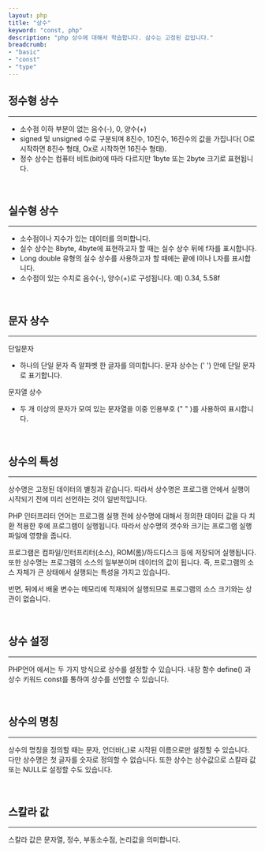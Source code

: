 ```yaml
---
layout: php
title: "상수"
keyword: "const, php"
description: "php 상수에 대해서 학습합니다. 삼수는 고정된 값입니다."
breadcrumb:
- "basic"
- "const"
- "type"
---
```


## 정수형 상수
---
- 소수점 이하 부분이 없는 음수(-), 0, 양수(+)
- signed 및 unsigned 수로 구분되며 8진수, 10진수, 16진수의 값을 가집니다( O로 시작하면 8진수 형태, Ox로 시작하면 16진수 형태).
- 정수 상수는 컴퓨터 비트(bit)에 따라 다르지만 1byte 또는 2byte 크기로 표현됩니다.

<br>

## 실수형 상수
---
- 소수점이나 지수가 있는 데이터를 의미합니다. 
- 실수 상수는 8byte, 4byte에 표현하고자 할 때는 실수 상수 뒤에 f자를 표시합니다.
- Long double 유형의 실수 상수를 사용하고자 할 때에는 끝에 l이나 L자를 표시합니다. 
- 소수점이 있는 수치로 음수(-), 양수(+)로 구성됩니다.
예) 0.34, 5.58f  

<br>

## 문자 상수 
---
단일문자
- 하나의 단일 문자 즉 알파벳 한 글자를 의미합니다. 문자 상수는 (' ') 안에 단일 문자로 표기합니다. 

문자열 상수 
- 두 개 이상의 문자가 모여 있는 문자열을 이중 인용부호 (" " )를 사용하여 표시합니다.

<br>

## 상수의 특성 
---
상수명은 고정된 데이터의 별칭과 같습니다. 따라서 상수명은 프로그램 안에서 실행이 시작되기 전에 미리 선언하는 것이 일반적입니다. 

PHP 인터프리터 언어는 프로그램 실행 전에 상수명에 대해서 정의한 데이터 값을 다 치환 적용한 후에 프로그램이 실행됩니다. 따라서 상수명의 갯수와 크기는 프로그램 실행 파일에 영향을 줍니다.

프로그램은 컴파일/인터프리터(소스), ROM(롬)/하드디스크 등에 저장되어 실행됩니다. 또한 상수명는 프로그램의 소스의 일부분이며 데이터의 값이 됩니다. 즉, 프로그램의 소스 자체가 큰 상태에서 실행되는 특성을 가지고 있습니다.

반면, 뒤에서 배울 변수는 메모리에 적재되어 실행되므로 프로그램의 소스 크기와는 상관이 없습니다.

<br>

## 상수 설정
---
PHP언어 에서는 두 가지 방식으로 상수를 설정할 수 있습니다. 내장 함수 define() 과 상수 키워드 const를 통하여 상수를 선언할 수 있습니다. 

<br>


## 상수의 명칭
---
상수의 명칭을 정의할 때는 문자, 언더바(_)로 시작된 이름으로만 설정할 수 있습니다. 다만 상수명은 첫 글자를 숫자로 정의할 수 없습니다. 또한 상수는 상수값으로 스칼라 값 또는 NULL로 설정할 수도 있습니다.

<br>


## 스칼라 값
---
스칼라 값은 문자열, 정수, 부동소수점, 논리값을 의미합니다. 

<br>